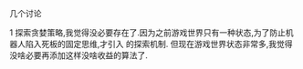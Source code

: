 

几个讨论


1   探索贪婪策略,我觉得没必要存在了.因为之前游戏世界只有一种状态,为了防止机器人陷入死板的固定思维,才引入 的探索机制.
但现在游戏世界状态非常多,我觉得没啥必要再添加这样没啥收益的算法了.


